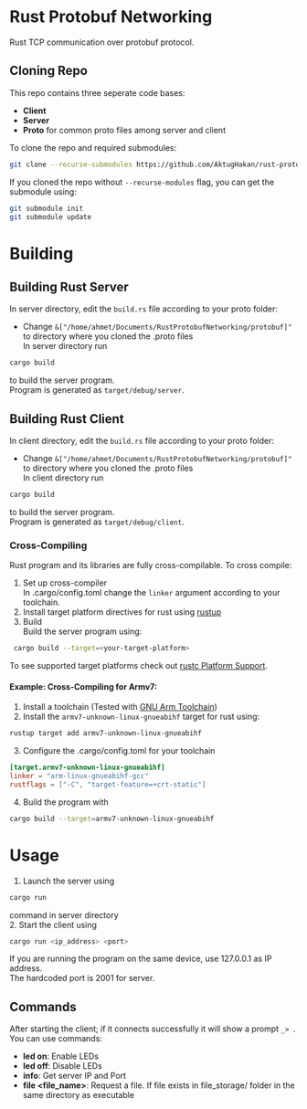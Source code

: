 # Rust Protobuf Networking  
Rust TCP communication over protobuf protocol.  

## Cloning Repo  
This repo contains three seperate code bases:  
- **Client**  
- **Server**  
- **Proto** for common proto files among server and client  

To clone the repo and required submodules:  
```bash
git clone --recurse-submodules https://github.com/AktugHakan/rust-protobuf-networking.git
```
If you cloned the repo without ```--recurse-modules``` flag, you can get the submodule using:  
```bash
git submodule init
git submodule update
```
# Building  
## Building Rust Server  
In server directory, edit the `build.rs` file according to your proto folder:  
- Change `&["/home/ahmet/Documents/RustProtobufNetworking/protobuf]"` to directory where you cloned the .proto files  
In server directory run
```bash
cargo build
```
to build the server program.  
Program is generated as ```target/debug/server```.

## Building Rust Client
In client directory, edit the `build.rs` file according to your proto folder:  
- Change `&["/home/ahmet/Documents/RustProtobufNetworking/protobuf]"` to directory where you cloned the .proto files  
In client directory run  
```bash
cargo build
```
to build the server program.  
Program is generated as ```target/debug/client```.

### Cross-Compiling
Rust program and its libraries are fully cross-compilable. To cross compile:  
1. Set up cross-compiler  
In .cargo/config.toml change the ```linker``` argument according to your toolchain.
2. Install target platform directives for rust using [rustup](https://rust-lang.github.io/rustup/cross-compilation.html)
3. Build  
Build the server program using:  
```bash
 cargo build --target=<your-target-platform>
```
To see supported target platforms check out [rustc Platform Support](https://doc.rust-lang.org/nightly/rustc/platform-support.html).  

#### Example: Cross-Compiling for Armv7:
1. Install a toolchain (Tested with [GNU Arm Toolchain](https://developer.arm.com/downloads/-/gnu-a))
2. Install the `armv7-unknown-linux-gnueabihf` target for rust using:
```bash
rustup target add armv7-unknown-linux-gnueabihf
```
3. Configure the .cargo/config.toml for your toolchain
```toml
[target.armv7-unknown-linux-gnueabihf]
linker = "arm-linux-gnueabihf-gcc"
rustflags = ["-C", "target-feature=+crt-static"]
```
4. Build the program with
```bash
cargo build --target=armv7-unknown-linux-gnueabihf
```

# Usage
1. Launch the server using  
```bash
cargo run
```
command in server directory  
2. Start the client using
```bash
cargo run <ip_address> <port>
```
If you are running the program on the same device, use 127.0.0.1 as IP address.  
The hardcoded port is 2001 for server.

## Commands  
After starting the client; if it connects successfully it will show a prompt `_> `. You can use commands:  
- **led on**: Enable LEDs
- **led off**: Disable LEDs
- **info**: Get server IP and Port
- **file <file_name>**: Request a file. If file exists in file_storage/ folder in the same directory as executable


